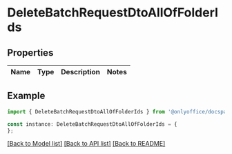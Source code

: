 # DeleteBatchRequestDtoAllOfFolderIds


## Properties

Name | Type | Description | Notes
------------ | ------------- | ------------- | -------------

## Example

```typescript
import { DeleteBatchRequestDtoAllOfFolderIds } from '@onlyoffice/docspace-api-sdk';

const instance: DeleteBatchRequestDtoAllOfFolderIds = {
};
```

[[Back to Model list]](../README.md#documentation-for-models) [[Back to API list]](../README.md#documentation-for-api-endpoints) [[Back to README]](../README.md)
